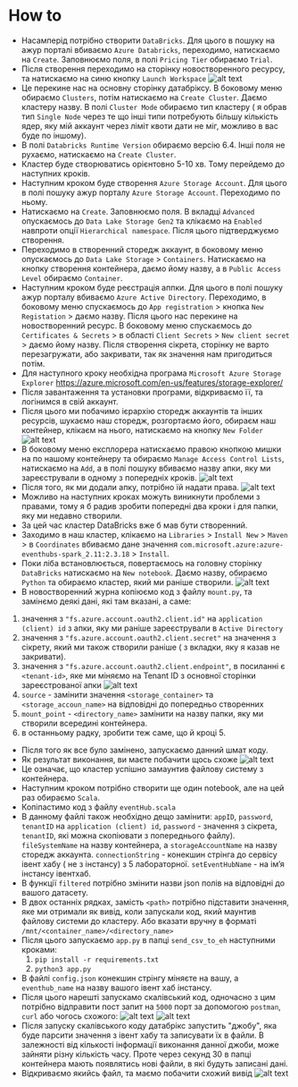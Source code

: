 # How to
* Насамперід потрібно створити `DataBricks`. Для цього в пошуку на ажур порталі вбиваємо `Azure Databricks`, переходимо, натискаємо на `Create`. Заповнюємо поля, в полі `Pricing Tier` обираємо `Trial`.
* Після створення переходимо на сторінку новостворенного ресурсу, та натискаємо на синю кнопку `Launch Workspace`
![alt text](http://img.empeek.net/Screenshot%202021-01-10%20at%2019.08.00.png)
* Це перекине нас на основну сторінку датабріксу. В боковому меню обираємо `Clusters`, потім натискаємо на `Create Cluster`. Даємо кластеру назву. В полі `Cluster Mode` обираємо тип кластеру ( я обрав тип `Single Node` через те що інші типи потребують більшу кількість ядер, яку мій аккаунт через ліміт квоти дати не міг, можливо в вас буде по іншому).
* В полі `Databricks Runtime Version` обираємо версію 6.4. Інші поля не рухаємо, натискаємо на `Create Cluster`.
* Кластер буде створюватись орієнтовно 5-10 хв. Тому перейдемо до наступних кроків.
* Наступним кроком буде створення `Azure Storage Account`. Для цього в полі пошуку ажур порталу `Azure Storage Account`. Переходимо по ньому.
* Натискаємо на `Create`. Заповнюємо поля. В вкладці `Advanced` опускаємось до `Data Lake Storage Gen2` та клікаємо на `Enabled` навпроти опції `Hierarchical namespace`. Після цього підтверджуємо створення.
* Переходимо в створенний сторедж аккаунт, в боковому меню опускаємось до `Data Lake Storage` > `Containers`. Натискаємо на кнопку створення контейнера, даємо йому назву, а в `Public Access Level` обираємо `Container`. 
* Наступним кроком буде реєстрація аппки. Для цього в полі пошуку ажур порталу вбиваємо `Azure Active Directory`. Переходимо, в боковому меню спускаємось до `App registration` > кнопка `New Registation` > даємо назву. Після цього нас перекине на новостворенний ресурс. В боковому меню спускаємось до `Certificates & Secrets` > в області `Client Secrets` > `New client secret` > даємо йому назву. Після створення сікрета, сторінку не варто перезагружати, або закривати, так як значення нам пригодиться потім.
* Для наступного кроку необхідна програма `Microsoft Azure Storage Explorer` https://azure.microsoft.com/en-us/features/storage-explorer/
* Після завантаження та установки програми, відкриваємо її, та логінимся в свій аккаунт.
* Після цього ми побачимо ієрархію сторедж аккаунтів та інших ресурсів, шукаємо наш сторедж, розгортаємо його, обираєм наш контейнер, клікаєм на нього, натискаємо на кнопку `New Folder` 
![alt text](http://img.empeek.net/Screenshot%202021-01-10%20at%2019.31.29.png)
* В боковому меню експлорера натискаємо правою кнопкою мишки на по нашому контейнеру та обираємо `Manage Access Control Lists`, натискаємо на `Add`, а в полі пошуку вбиваємо назву апки, яку ми зареєстрували в одному з попередніх кроків.
![alt text](http://img.empeek.net/Screenshot%202021-01-10%20at%2019.55.32.png)
* Після того, як ми додали апку, потрібно їй надати права.
![alt text](http://img.empeek.net/Screenshot%202021-01-10%20at%2019.58.32.png)
* Можливо на наступних кроках можуть виникнути проблеми з правами, тому я б радив зробити попередні два кроки і для папки, яку ми недавно створили.
* За цей час кластер DataBricks вже б мав бути створенний. 
* Заходимо в наш кластер, клікаємо на `Libraries` > `Install New` > `Maven` > в `Coordinates` вбиваємо дане значення `com.microsoft.azure:azure-eventhubs-spark_2.11:2.3.18` > `Install`.
* Поки ліба встановлюється, повертаємось на головну сторінку `DataBricks` натискаємо на `New notebook`. Даємо назву, обираємо `Python` та обираємо кластер, який ми раніше створили.
![alt text](http://img.empeek.net/Screenshot%202021-01-10%20at%2020.06.22.png)
* В новостворенний журна копіюємо код з файлу `mount.py`, та замінємо деякі дані, які там вказані, а саме:
 1. значення з `"fs.azure.account.oauth2.client.id"` на `application (client) id` з апки, яку ми раніше зареєстрували в `Active Directory`
 2. значення з `"fs.azure.account.oauth2.client.secret"` на значення з сікрету, який ми також створили раніше ( з вкладки, яку я казав не закривати).
 3. значення з `"fs.azure.account.oauth2.client.endpoint"`, в посиланні є `<tenant-id>`, яке ми міняємо на Tenant ID з основної сторінки зареєстрованої апки
 ![alt text](http://img.empeek.net/Screenshot%202021-01-10%20at%2020.16.11.png)
 4. `source` - замінити значення `<storage_container>` та `<storage_accoun_name>` на відповідні до попередньо створенних
 5. `mount_point` - `<directory_name>` замінити на назву папки, яку ми створили всередині контейнера.
 6. в останньому радку, зробити теж саме, що й кроці 5.
* Після того як все було замінено, запускаємо данний шмат коду.
* Як результат виконання, ви маєте побачити щось схоже
![alt text](http://img.empeek.net/Screenshot%202021-01-10%20at%2020.27.26.png)
* Це означає, що кластер успішно замаунтив файлову систему з контейнера.
* Наступним кроком потрібно створити ще один notebook, але на цей раз обираємо `Scala`.
* Копіпастимо код з файлу `eventHub.scala`
* В данному файлі також необхідно дещо замінити: `appID`, `password`, `tenantID` на `application (client) id`,  `password` -  значення з сікрета, `tenantID`, які можна скопіювати з попереднього файлу). `fileSystemName` на назву контейнера, а `storageAccountName` на назву сторедж аккаунта. `connectionString` - конекшин стрінга до сервісу івент хабу ( не з інстансу) з 5 лабораторної. `setEventHubName` - на ім’я інстансу івентхаб.
* В функції `filtered` потрібно змінити назви json полів на відповідні до вашого датасету. 
* В двох останніх рядках, замість `<path>` потрібно підставити значення, яке ми отримали як вивід, коли запускали код, який маунтив файлову системи до кластеру. Або вказати вручну в форматі `/mnt/<container_name>/<directory_name>`
* Після цього запускаємо `app.py` в папці `send_csv_to_eh` наступними кроками:
    1. `pip install -r requirements.txt`
    2. `python3 app.py`
* В файлі `config.json` конекшин стрінгу міняєте на вашу, а `eventhub_name` на назву вашого івент хаб інстансу.    
* Після цього нарешті запускамо скалівський код, одночасно з цим потрібно відправити пост запит на `5000` порт за допомогою `postman`, `curl` або чогось схожого:
![alt text](http://img.empeek.net/Screenshot%202021-01-11%20at%2016.01.13.png)
![alt text](http://img.empeek.net/Screenshot%202021-01-11%20at%2016.01.01.png)
* Після запуску скалівського коду датабрікс запустить "джобу", яка буде парсити значення з івент хабу та записувати їх в файли. В залежності від кількості інформації виконання данної джоби, може зайняти різну кількість часу. Проте через секунд 30 в папці контейнера мають появлятись нові файли, в які будуть записані дані.
* Відкриваємо якийсь файл, та маємо побачити схожий вивід
![alt text](http://img.empeek.net/Screenshot%202021-01-10%20at%2021.18.25.png)







